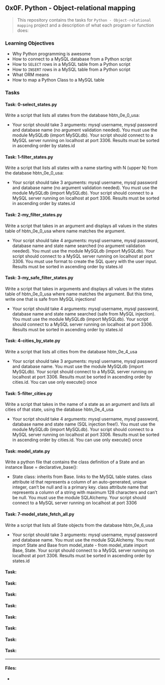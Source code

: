 ## 0x0F. Python - Object-relational mapping

> This repository contains the tasks for `Python - Object-relational mapping` project and a description of what each program or function does:

### Learning Objectives

* Why Python programming is awesome
* How to connect to a MySQL database from a Python script
* How to `SELECT` rows in a MySQL table from a Python script
* How to `INSERT` rows in a MySQL table from a Python script
* What ORM means
* How to map a Python Class to a MySQL table


### Tasks

#### Task: 0-select_states.py
Write a script that lists all states from the database hbtn_0e_0_usa:
* Your script should take 3 arguments: mysql username, mysql password and database name (no argument validation needed). You must use the module MySQLdb (import MySQLdb). Your script should connect to a MySQL server running on localhost at port 3306. Results must be sorted in ascending order by states.id

#### Task: 1-filter_states.py
Write a script that lists all states with a name starting with N (upper N) from the database hbtn_0e_0_usa:
* Your script should take 3 arguments: mysql username, mysql password and database name (no argument validation needed). You must use the module MySQLdb (import MySQLdb). Your script should connect to a MySQL server running on localhost at port 3306. Results must be sorted in ascending order by states.id

#### Task: 2-my_filter_states.py
Write a script that takes in an argument and displays all values in the states table of hbtn_0e_0_usa where name matches the argument.
* Your script should take 4 arguments: mysql username, mysql password, database name and state name searched (no argument validation needed). You must use the module MySQLdb (import MySQLdb). Your script should connect to a MySQL server running on localhost at port 3306. You must use format to create the SQL query with the user input. Results must be sorted in ascending order by states.id

#### Task: 3-my_safe_filter_states.py
Write a script that takes in arguments and displays all values in the states table of hbtn_0e_0_usa where name matches the argument. But this time, write one that is safe from MySQL injections!
* Your script should take 4 arguments: mysql username, mysql password, database name and state name searched (safe from MySQL injection). You must use the module MySQLdb (import MySQLdb). Your script should connect to a MySQL server running on localhost at port 3306. Results must be sorted in ascending order by states.id

#### Task: 4-cities_by_state.py
Write a script that lists all cities from the database hbtn_0e_4_usa
* Your script should take 3 arguments: mysql username, mysql password and database name. You must use the module MySQLdb (import MySQLdb). Your script should connect to a MySQL server running on localhost at port 3306. Results must be sorted in ascending order by cities.id. You can use only execute() once

#### Task: 5-filter_cities.py
Write a script that takes in the name of a state as an argument and lists all cities of that state, using the database hbtn_0e_4_usa
* Your script should take 4 arguments: mysql username, mysql password, database name and state name (SQL injection free!). You must use the module MySQLdb (import MySQLdb). Your script should connect to a MySQL server running on localhost at port 3306. Results must be sorted in ascending order by cities.id. You can use only execute() once

#### Task: model_state.py
Write a python file that contains the class definition of a State and an instance Base = declarative_base():
* State class: inherits from Base. links to the MySQL table states. class attribute id that represents a column of an auto-generated, unique integer, can’t be null and is a primary key. class attribute name that represents a column of a string with maximum 128 characters and can’t be null. You must use the module SQLAlchemy. Your script should connect to a MySQL server running on localhost at port 3306

#### Task: 7-model_state_fetch_all.py
Write a script that lists all State objects from the database hbtn_0e_6_usa
* Your script should take 3 arguments: mysql username, mysql password and database name. You must use the module SQLAlchemy. You must import State and Base from model_state - from model_state import Base, State. Your script should connect to a MySQL server running on localhost at port 3306. Results must be sorted in ascending order by states.id

#### Task: 


#### Task: 


#### Task: 


#### Task: 


#### Task: 


#### Task: 


#### Task: 


#### Task: 






___

#### Files:
* []()

